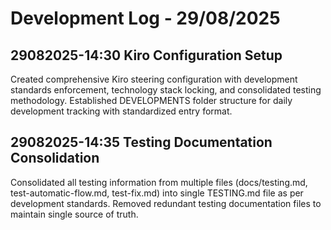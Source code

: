 # Development Log - 29/08/2025

## 29082025-14:30 Kiro Configuration Setup
Created comprehensive Kiro steering configuration with development standards enforcement, technology stack locking, and consolidated testing methodology. Established DEVELOPMENTS folder structure for daily development tracking with standardized entry format.

## 29082025-14:35 Testing Documentation Consolidation
Consolidated all testing information from multiple files (docs/testing.md, test-automatic-flow.md, test-fix.md) into single TESTING.md file as per development standards. Removed redundant testing documentation files to maintain single source of truth.